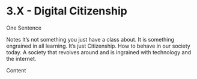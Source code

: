 # 3.X - Digital Citizenship

One Sentence

Notes
It’s not something you just have a class about. It is something engrained in all learning. It’s just Citizenship. How to behave in our society today. A society that revolves around and is ingrained with technology and the internet. 

Content
